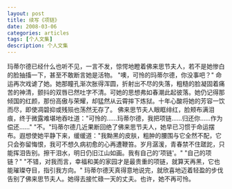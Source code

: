 ```yaml
---
layout: post
title: 续写《项链》
date: 2008-03-06 
categories: articles
tags: [个人文集]
description: 个人文集
---
```


玛蒂尔德已经什么也听不见，一言不发，惊愕地瞪着佛来思节夫人，若不是她惨白的脸抽搐一下，甚至不敢断言她是活物。
"噢，可怜的玛蒂尔德，你没事吧？"
命运再次戏谑了她。她那瞳孔渐次胀得浑圆，折射出不尽的失落，粗糙的脸凝固着痛苦的神清，颤抖的双唇已然吐字不清。可她的思想弗如春潮此起彼落。她仍记得那倾国的红颜，那份高傲与荣耀，却猛然从云霄摔下炼狱。十年心酸将她的芳容一饮而尽，即使凋碧抑或残殒也荡然无存了。
佛来思节夫人眼眶绯红，脸颊布满泪痕，终于微露难堪地吞吐道："可怜的……玛蒂尔德，我把项链……归还你……作为偿还……"
"不。"玛蒂尔德几近果断回绝了佛来思节夫人，她早已习惯于命运摆布。遐想使她平静下来，缓缓道："我黝黑的皮肤，粗肿的腰围与它全然不配，它只会弥留悔恨，我可不想久病初愈的心再遭鞭笞。岁月潺湲，青春禁不住蹉跎，只能挥泪告别。擦干泪水，明日仍旧江山如画。我有自己的'项链'。"
"自己的项链？"
"不错，对我而言，幸福和美的家园才是最贵重的项链，就算天再黑，它也能璀璨夺目，指引我方向。"
玛蒂尔德天真得意地说完，就欣喜地迈着轻盈的步伐告别了佛来思节夫人。她得去接忙碌一天的丈夫。也许，她不再可怜。 
